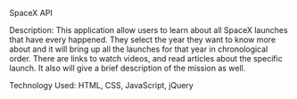 SpaceX API

Description: This application allow users to learn about all SpaceX launches that have every happened. They select the year they want to know more about and it will bring up all the launches for that year in chronological order. There are links to watch videos, and read articles about the specific launch. It also will give a brief description of the mission as well.

Technology Used: HTML, CSS, JavaScript, jQuery
